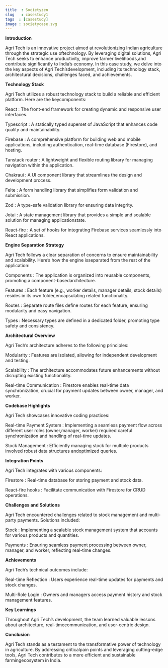 ```yaml
---
title  : Societyzen
slug   : casestudy1
tags  : [casestudy]
image : societycase.svg
---
```


**Introduction**

Agri Tech is an innovative project aimed at revolutionizing Indian agriculture through the strategic use oftechnology. By leveraging digital solutions, Agri Tech seeks to enhance productivity, improve farmer livelihoods,and contribute significantly to India’s economy. In this case study, we delve into the key aspects of Agri Tech’sdevelopment, including its technology stack, architectural decisions, challenges faced, and achievements.

**Technology Stack**

Agri Tech utilizes a robust technology stack to build a reliable and efficient platform. Here are the keycomponents:

React
: The front-end framework for creating dynamic and responsive user interfaces.

Typescript
: A statically typed superset of JavaScript that enhances code quality and 
      maintainability.

Firebase
: A comprehensive platform for building web and mobile applications, including 
      authentication, real-time database (Firestore), and hosting.

Tanstack router
: A lightweight and flexible routing library for managing navigation 
       within the application.

Chakraui
: A UI component library that streamlines the design and development process.

Felte
: A form handling library that simplifies form validation and submission.

Zod
: A type-safe validation library for ensuring data integrity.

Jotai
: A state management library that provides a simple and scalable solution for 
      managing applicationstate.

React-fire
: A set of hooks for integrating Firebase services seamlessly into React applications.

**Engine Separation Strategy**

Agri Tech follows a clear separation of concerns to ensure maintainability and scalability. Here’s how the engine isseparated from the rest of the application:

Components
: The application is organized into reusable components, promoting a component-basedarchitecture.

Features
: Each feature (e.g., worker details, manager details, stock details) resides in its own folder,encapsulating related functionality.

Routes
: Separate route files define routes for each feature, ensuring modularity and easy navigation.

Types
: Necessary types are defined in a dedicated folder, promoting type safety and consistency.

**Architectural Overview**

Agri Tech’s architecture adheres to the following principles:

Modularity
: Features are isolated, allowing for independent development and testing.

Scalability
: The architecture accommodates future enhancements without disrupting existing functionality.

Real-time Communication
: Firestore enables real-time data synchronization, crucial for payment updates between 
      owner, manager, and worker.

**Codebase Highlights**

Agri Tech showcases innovative coding practices:

Real-time Payment System
: Implementing a seamless payment flow across different user roles (owner,manager, worker) required careful synchronization and handling of real-time updates.

Stock Management
: Efficiently managing stock for multiple products involved robust data structures andoptimized queries.

**Integration Points**

Agri Tech integrates with various components:

Firestore
: Real-time database for storing payment and stock data.

React-fire hooks
: Facilitate communication with Firestore for CRUD operations.

**Challenges and Solutions**

Agri Tech encountered challenges related to stock management and multi-party payments. Solutions included:

Stock
: Implementing a scalable stock management system that accounts for various products and quantities.

Payments
: Ensuring seamless payment processing between owner, manager, and worker, reflecting real-time changes.

**Achievements**

Agri Tech’s technical outcomes include:

Real-time Reflection
: Users experience real-time updates for payments and stock changes.

Multi-Role Login
: Owners and managers access payment history and stock management features.

**Key Learnings**

Throughout Agri Tech’s development, the team learned valuable lessons about architecture, real-timecommunication, and user-centric design.

**Conclusion**

Agri Tech stands as a testament to the transformative power of technology in agriculture. By addressing criticalpain points and leveraging cutting-edge tools, Agri Tech contributes to a more efficient and sustainable farmingecosystem in India.